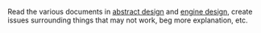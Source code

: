 Read the various documents in [abstract design](1-abstract-design/README.md) and [engine design](2-engine-design/README.md), create issues surrounding things that may not work, beg more explanation, etc.